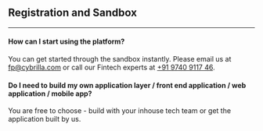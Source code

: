 ## Registration and Sandbox
-----------------------------

#### How can I start using the platform?
You can get started through the sandbox instantly. Please email us at [fp@cybrilla.com](mailto:fp@cybrilla.com) or call our Fintech experts at [+91 9740 9117 46](tel:+919740911746).

#### Do I need to build my own application layer / front end application / web application / mobile app?
You are free to choose - build with your inhouse tech team or get the application built by us.